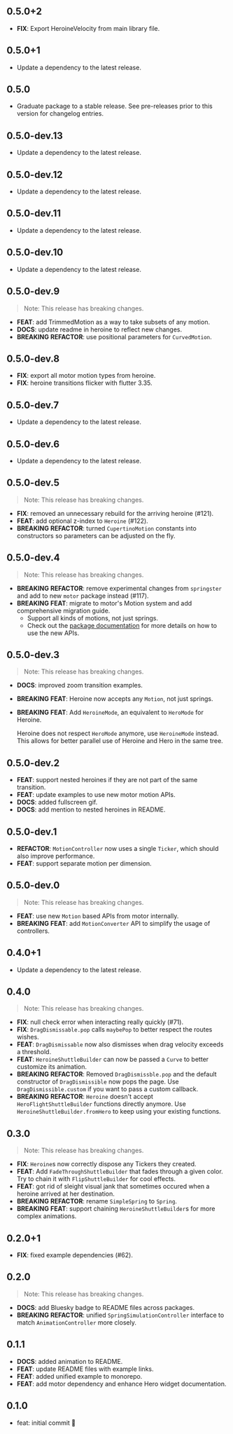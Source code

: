 ## 0.5.0+2

 - **FIX**: Export HeroineVelocity from main library file.

## 0.5.0+1

 - Update a dependency to the latest release.

## 0.5.0

 - Graduate package to a stable release. See pre-releases prior to this version for changelog entries.

## 0.5.0-dev.13

 - Update a dependency to the latest release.

## 0.5.0-dev.12

 - Update a dependency to the latest release.

## 0.5.0-dev.11

 - Update a dependency to the latest release.

## 0.5.0-dev.10

 - Update a dependency to the latest release.

## 0.5.0-dev.9

> Note: This release has breaking changes.

 - **FEAT**: add TrimmedMotion as a way to take subsets of any motion.
 - **DOCS**: update readme in heroine to reflect new changes.
 - **BREAKING** **REFACTOR**: use positional parameters for `CurvedMotion`.

## 0.5.0-dev.8

 - **FIX**: export all motor motion types from heroine.
 - **FIX**: heroine transitions flicker with flutter 3.35.

## 0.5.0-dev.7

 - Update a dependency to the latest release.

## 0.5.0-dev.6

 - Update a dependency to the latest release.

## 0.5.0-dev.5

> Note: This release has breaking changes.

 - **FIX**: removed an unnecessary rebuild for the arriving heroine (#121).
 - **FEAT**: add optional z-index to `Heroine` (#122).
 - **BREAKING** **REFACTOR**: turned `CupertinoMotion` constants into constructors so parameters can be adjusted on the fly.

## 0.5.0-dev.4

> Note: This release has breaking changes.

 - **BREAKING** **REFACTOR**: remove experimental changes from `springster` and add to new `motor` package instead (#117).
 - **BREAKING** **FEAT**: migrate to motor's Motion system and add comprehensive migration guide.
    - Support all kinds of motions, not just springs.
    - Check out the [package documentation](https://pub.dev/packages/motor) for more details on how to use the new APIs.

## 0.5.0-dev.3

> Note: This release has breaking changes.

 - **DOCS**: improved zoom transition examples.
 - **BREAKING** **FEAT**: Heroine now accepts any `Motion`, not just springs.
 - **BREAKING** **FEAT**: Add `HeroineMode`, an equivalent to `HeroMode` for Heroine.

    Heroine does not respect `HeroMode` anymore, use `HeroineMode` instead.
    This allows for better parallel use of Heroine and Hero in the same tree.


## 0.5.0-dev.2

 - **FEAT**: support nested heroines if they are not part of the same transition.
 - **FEAT**: update examples to use new motor motion APIs.
 - **DOCS**: added fullscreen gif.
 - **DOCS**: add mention to nested heroines in README.

## 0.5.0-dev.1

 - **REFACTOR**: `MotionController` now uses a single `Ticker`, which should also improve performance.
 - **FEAT**: support separate motion per dimension.

## 0.5.0-dev.0

> Note: This release has breaking changes.

 - **FEAT**: use new `Motion` based APIs from motor internally.
 - **BREAKING** **FEAT**: add `MotionConverter` API to simplify the usage of controllers.

## 0.4.0+1

 - Update a dependency to the latest release.

## 0.4.0

> Note: This release has breaking changes.

 - **FIX**: null check error when interacting really quickly (#71).
 - **FIX**: `DragDismissable.pop` calls `maybePop` to better respect the routes wishes.
 - **FEAT**: `DragDismissable` now also dismisses when drag velocity exceeds a threshold.
 - **FEAT**: `HeroineShuttleBuilder` can now be passed a `Curve` to better customize its animation.
 - **BREAKING** **REFACTOR**: Removed `DragDismissble.pop` and the default constructor of `DragDismissible` now pops the page. Use `DragDismissible.custom` if you want to pass a custom callback.
 - **BREAKING** **REFACTOR**: `Heroine` doesn't accept `HeroFlightShuttleBuilder` functions directly anymore. Use `HeroineShuttleBuilder.fromHero` to keep using your existing functions.

## 0.3.0

> Note: This release has breaking changes.

 - **FIX**: `Heroine`s now correctly dispose any Tickers they created.
 - **FEAT**: Add `FadeThroughShuttleBuilder` that fades through a given color. Try to chain it with `FlipShuttleBuilder` for cool effects.
 - **FEAT**: got rid of sleight visual jank that sometimes occured when a heroine arrived at her destination.
 - **BREAKING** **REFACTOR**: rename `SimpleSpring` to `Spring`.
 - **BREAKING** **FEAT**: support chaining `HeroineShuttleBuilder`s for more complex animations.

## 0.2.0+1

 - **FIX**: fixed example dependencies (#62).

## 0.2.0

> Note: This release has breaking changes.

 - **DOCS**: add Bluesky badge to README files across packages.
 - **BREAKING** **REFACTOR**: unified `SpringSimulationController` interface to match `AnimationController` more closely.

## 0.1.1
 - **DOCS**: added animation to README.     
 - **FEAT**: update README files with example links.
 - **FEAT**: added unified example to monorepo.
 - **FEAT**: add motor dependency and enhance Hero widget documentation.

## 0.1.0

- feat: initial commit 🎉
